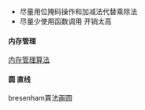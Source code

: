 * 尽量用位掩码操作和加减法代替乘除法 
* 尽量少使用函数调用 开销太高

#### 内存管理
[内存管理算法](http://nand2tetris-questions-and-answers-forum.32033.n3.nabble.com/New-Heap-Management-algorithm-Coursera-version-td4032026.html)

#### 圆 直线
bresenham算法画圆
